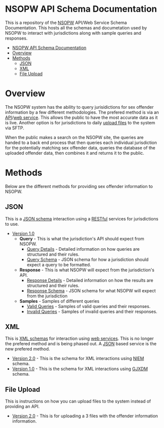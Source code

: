 # NSOPW API Schema Documentation
This is a repository of the [NSOPW](https://www.nsopw.gov) API/Web Service Schema Documentation. This hosts all the schemas and documetation used by NSOPW to interact with jurisdictions along with sample queries and responses.

- [NSOPW API Schema Documentation](#nsopw-api-schema-documentation)
- [Overview](#overview)
- [Methods](#methods)
  - [JSON](#json)
  - [XML](#xml)
  - [File Upload](#file-upload)

# Overview
The NSOPW system has the ability to query jurisidictions for sex offender information by a few different methodologies. The prefered method is via an [API](json/v1.0/README.md)/[web service](xml/v2.0/). This allows the public to have the most accurate data as it is live. Another option is for jurisdictions to daily [upload files](text/v2.0/README.md) to the system via SFTP. 

When the public makes a search on the NSOPW site, the queries are handed to a back end process that then queries each individual jurisdiction for the potentially matching sex offender data, queries the database of the uploaded offender data, then combines it and returns it to the public.

# Methods
Below are the different methods for providing sex offender information to NSOPW. 

## JSON
This is a [JSON schema](https://json-schema.org/) interaction using a [RESTful](https://aws.amazon.com/what-is/restful-api/) services for jurisdictions to use.

- [Version 1.0](json/v1.0/README.md)
  - **Query** - This is what the jurisdiction's API should expect from NSOPW.
    - [Query Details](QueryDetails.md) - Detailed information on how queries are structured and their rules.
    - [Query Schema](schema/query.schema.json) - JSON schema for how a jurisdiction should expect a query to be formatted. 
  - **Response** - This is what NSOPW will expect from the jurisdiction's API.
    - [Response Details](ResponseDetails.md) - Detailed information on how the results are structured and their rules.
    - [Response Schema](schema/response.schema.json) - JSON schema for what NSOPW will expect from the jurisdiction
  - **Samples** - Samples of different queries
    - [Valid Queries](samples/valid/README.md) - Samples of valid queries and their responses.
    - [Invalid Queries](samples/invalid/README.md) - Samples of invalid queries and their responses.

## XML
This is [XML schemas](https://en.wikipedia.org/wiki/XML_schema) for interaction using [web services](https://en.wikipedia.org/wiki/Web_service). This is no longer the prefered method and is being phased out. A [JSON](#json) based service is the new prefered method.

- [Version 2.0](xml/v2.0/) - This is the schema for XML interactions using [NIEM](https://www.niem.gov/) schema.
- [Version 1.0](xml/v1.0/) - This is the schema for XML interactions using [GJXDM](https://bja.ojp.gov/program/it/national-initiatives/gjxdm) schema. 

## File Upload
This is instructions on how you can upload files to the system instead of providing an API. 

- [Version 2.0](text/v2.0/README.md) - This is for uploading a 3 files with the offender information information.